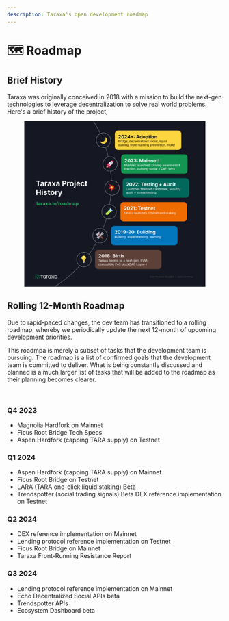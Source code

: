 ```yaml
---
description: Taraxa's open development roadmap
---
```


# 🗺 Roadmap

## Brief History

Taraxa was originally conceived in 2018 with a mission to build the next-gen technologies to leverage decentralization to solve real world problems. Here's a brief history of the project,&#x20;

<figure><img src=".gitbook/assets/Picture1.png" alt=""><figcaption></figcaption></figure>

## Rolling 12-Month Roadmap&#x20;

Due to rapid-paced changes, the dev team has transitioned to a rolling roadmap, whereby we periodically update the next 12-month of upcoming development priorities.&#x20;

This roadmpa is merely a subset of tasks that the development team is pursuing. The roadmap is a list of confirmed goals that the development team is committed to deliver. What is being constantly discussed and planned is a much larger list of tasks that will be added to the roadmap as their planning becomes clearer.&#x20;



<figure><img src=".gitbook/assets/Picture2.png" alt=""><figcaption></figcaption></figure>

### Q4 2023&#x20;

* Magnolia Hardfork on Mainnet
* Ficus Root Bridge Tech Specs
* Aspen Hardfork (capping TARA supply) on Testnet



### Q1 2024

* Aspen Hardfork (capping TARA supply) on Mainnet
* Ficus Root Bridge on Testnet
* LARA (TARA one-click liquid staking) Beta
* Trendspotter (social trading signals) Beta DEX reference implementation on Testnet



### Q2 2024

* DEX reference implementation on Mainnet
* Lending protocol reference implementation on Testnet
* Ficus Root Bridge on Mainnet
* Taraxa Front-Running Resistance Report



### Q3 2024

* Lending protocol reference implementation on Mainnet
* Echo Decentralized Social APIs beta
* Trendspotter APIs
* Ecosystem Dashboard beta

